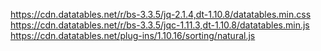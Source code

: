 https://cdn.datatables.net/r/bs-3.3.5/jq-2.1.4,dt-1.10.8/datatables.min.css
https://cdn.datatables.net/r/bs-3.3.5/jqc-1.11.3,dt-1.10.8/datatables.min.js
https://cdn.datatables.net/plug-ins/1.10.16/sorting/natural.js

